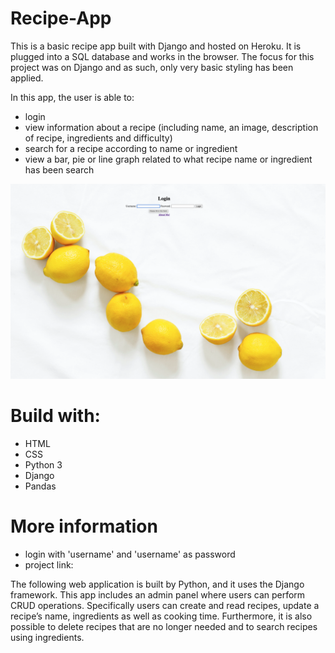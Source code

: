 # Recipe-App

This is a basic recipe app built with Django and hosted on Heroku. It is plugged into a SQL database and works in the browser. The focus for this project was on Django and as such, only very basic styling has been applied.

In this app, the user is able to:
  - login 
  - view information about a recipe (including name, an image, description of recipe, ingredients and difficulty)
  - search for a recipe according to name or ingredient 
  - view a bar, pie or line graph related to what recipe name or ingredient has been search

  ![Alt text](src/media/readme_picture.png)

 # Build with:
 - HTML
 - CSS
 - Python 3
 - Django
 - Pandas

 # More information
 - login with 'username' and 'username' as password
 - project link: 




The following web application is built by Python, and it uses the Django framework. This app includes an admin panel where users can perform CRUD operations. Specifically users can create and read recipes, update a recipe’s name, ingredients as well as cooking time. Furthermore, it is also possible to delete recipes that are no longer needed and to search recipes using ingredients. 
